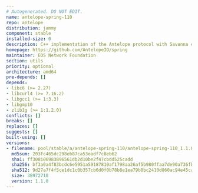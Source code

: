 ```yaml
---
# Autogenerated. DO NOT EDIT.
name: antelope-spring-110
repo: antelope
distribution: jammy
component: stable
installed-size: 0
description: C++ implementation of the Antelope protocol with Savanna consensus
homepage: https://github.com/AntelopeIO/spring
maintainer: EOS Network Foundation
section: utils
priority: optional
architecture: amd64
pre-depends: []
depends:
- libc6 (>= 2.27)
- libcurl4 (>= 7.16.2)
- libgcc1 (>= 1:3.3)
- libgmp10
- zlib1g (>= 1:1.2.0)
conflicts: []
breaks: []
replaces: []
suggests: []
built-using: []
versions:
- filename: pool/stable/a/antelope-spring-110/antelope-spring-110_1.1.0-ubuntu-22.04_amd64.deb
  md5sum: 203fc465dc298eb87ca53eadf7c8eb62
  sha1: ff308106983896561db2d10be2f47cbdd525cadd
  sha256: bf3a0a4f83bcdc6e5951a59187810af1798aa26af5b980ffaa7de90a736fbc5b
  sha512: 9d27a7f4f5ce1dc1c0b357cb6d0f0b78b8e1ea79b8bc2410d860ac94e45caac13e018cf1b05a4cd8c58bdf34258f27dac37465ab3f0ff362f39eac44837e523d
  size: 38972718
  version: 1.1.0
---
```

